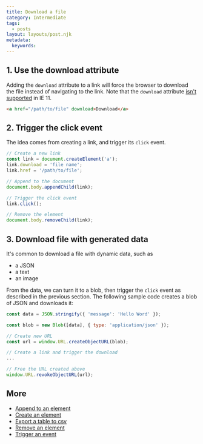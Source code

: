 ```yaml
---
title: Download a file
category: Intermediate
tags:
  - posts
layout: layouts/post.njk
metadata:
  keywords:
---
```


## 1. Use the download attribute

Adding the `download` attribute to a link will force the browser to download the file instead of navigating to the link.
Note that the `download` attribute [isn't supported](https://caniuse.com/#feat=download) in IE 11.

```html
<a href="/path/to/file" download>Download</a>
```

## 2. Trigger the click event

The idea comes from creating a link, and trigger its `click` event.

```js
// Create a new link
const link = document.createElement('a');
link.download = 'file name';
link.href = '/path/to/file';

// Append to the document
document.body.appendChild(link);

// Trigger the click event
link.click();

// Remove the element
document.body.removeChild(link);
```

## 3. Download file with generated data

It's common to download a file with dynamic data, such as 
- a JSON
- a text
- an image

From the data, we can turn it to a blob, then trigger the `click` event as described in the previous section.
The following sample code creates a blob of JSON and downloads it:

```js
const data = JSON.stringify({ 'message': 'Hello Word' });

const blob = new Blob([data], { type: 'application/json' });

// Create new URL
const url = window.URL.createObjectURL(blob);

// Create a link and trigger the download
...

// Free the URL created above
window.URL.revokeObjectURL(url);
```

## More

* [Append to an element](/append-to-an-element)
* [Create an element](/create-an-element)
* [Export a table to csv](/export-a-table-to-csv)
* [Remove an element](/remove-an-element)
* [Trigger an event](/trigger-an-event)
